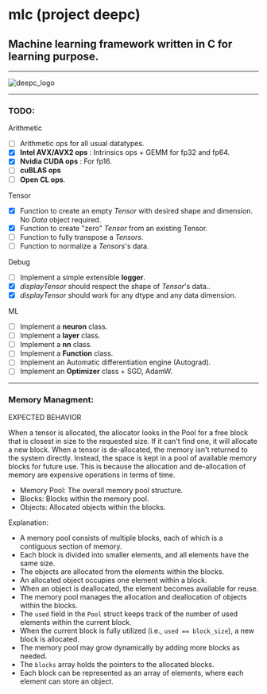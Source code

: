 # **mlc** (project deepc)
## Machine learning framework written in C for learning purpose.
---

![deepc_logo](https://github.com/DavidNJoiner/mlc/assets/69796012/d1d7daee-5789-4464-bcff-1b845a91ac27)

---
### TODO:

Arithmetic

- [ ] Arithmetic ops for all usual datatypes.
- [x] **Intel AVX/AVX2 ops** : Intrinsics ops + GEMM for fp32 and fp64.
- [x] **Nvidia CUDA ops** : For fp16.
- [ ] **cuBLAS ops**
- [ ] **Open CL ops**.

Tensor

- [x] Function to create an empty *Tensor* with desired shape and dimension. No *Data* object required.
- [x] Function to create "zero" *Tensor* from an existing Tensor.
- [ ] Function to fully transpose a *Tensors*.
- [ ] Function to normalize a *Tensors*'s data.

Debug

- [ ] Implement a simple extensible **logger**.
- [x] *displayTensor* should respect the shape of *Tensor*'s data..
- [x] *displayTensor* should work for any dtype and any data dimension.

ML

- [ ] Implement a **neuron** class.
- [ ] Implement a **layer** class.
- [ ] Implement a **nn** class.
- [ ] Implement a **Function** class.
- [ ] Implement an Automatic differentiation engine (Autograd).
- [ ] Implement an **Optimizer** class + SGD, AdamW.

---
### Memory Managment:



EXPECTED BEHAVIOR 
    
When a tensor is allocated, the allocator looks in the Pool for a free block that is closest in size
to the requested size. If it can't find one, it will allocate a new block.
When a tensor is de-allocated, the memory isn't returned to the system directly. 
Instead, the space is kept in a pool of available memory blocks for future use. 
This is because the allocation and de-allocation of memory are expensive operations in terms of time.              


- Memory Pool: The overall memory pool structure.
- Blocks: Blocks within the memory pool.
- Objects: Allocated objects within the blocks.

Explanation:
- A memory pool consists of multiple blocks, each of which is a contiguous section of memory.
- Each block is divided into smaller elements, and all elements have the same size.
- The objects are allocated from the elements within the blocks.
- An allocated object occupies one element within a block.
- When an object is deallocated, the element becomes available for reuse.
- The memory pool manages the allocation and deallocation of objects within the blocks.
- The `used` field in the `Pool` struct keeps track of the number of used elements within the current block.
- When the current block is fully utilized (i.e., `used == block_size`), a new block is allocated.
- The memory pool may grow dynamically by adding more blocks as needed.
- The `blocks` array holds the pointers to the allocated blocks.
- Each block can be represented as an array of elements, where each element can store an object.
